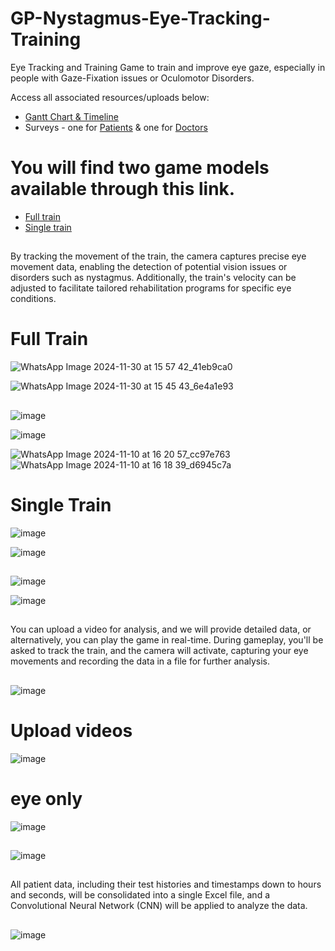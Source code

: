 # GP-Nystagmus-Eye-Tracking-Training
Eye Tracking and Training Game to train and improve eye gaze, especially in people with Gaze-Fixation issues or Oculomotor Disorders.

Access all associated resources/uploads below:

- [Gantt Chart & Timeline](https://docs.google.com/spreadsheets/d/1eK1cRmBCjk7WUDr72NmJM5GHjNgXD3gAjFbqDRIShxM/edit?usp=sharing)
- Surveys - one for [Patients](https://docs.google.com/forms/d/e/1FAIpQLSfhU_CxO59pTOpdHfrxsELWIn-23gpyVego-ujayt2F48EqSg/viewform) & one for [Doctors](https://docs.google.com/forms/d/e/1FAIpQLSciKyrwdtClstPlHFf0jYcR8N-ioTminI9EbtT88zsERKBKZg/viewform)

##

# You will find two game models available through this link.
- [Full train](https://drive.google.com/file/d/1_lrU5ZZ7M_gU2Fe3pQ_poHGJD09g1Ga6/view?usp=drive_link)
- [Single train](https://drive.google.com/file/d/1uQnZRPEIM_3OgR7_sidVaX8bNVZxBI8W/view?usp=drive_link)

##
By tracking the movement of the train, the camera captures precise eye movement data, enabling the detection of potential vision issues or disorders such as nystagmus. Additionally, the train's velocity can be adjusted to facilitate tailored rehabilitation programs for specific eye conditions.
##

# Full Train

![WhatsApp Image 2024-11-30 at 15 57 42_41eb9ca0](https://github.com/user-attachments/assets/e88a1ea3-178a-4f93-9001-25e3d3edc743)

![WhatsApp Image 2024-11-30 at 15 45 43_6e4a1e93](https://github.com/user-attachments/assets/1870d759-da74-462f-bde5-db7a476c92c5)

##
![image](https://github.com/user-attachments/assets/c94ff86b-4a83-4859-b4a5-6a5c3bac466a)

![image](https://github.com/user-attachments/assets/53485e02-1004-4433-9dbd-0ac236ef7a08)







![WhatsApp Image 2024-11-10 at 16 20 57_cc97e763](https://github.com/user-attachments/assets/8647803a-8f4b-4d0d-be54-c3bbc4d5953d)
![WhatsApp Image 2024-11-10 at 16 18 39_d6945c7a](https://github.com/user-attachments/assets/7a4fff67-5854-419d-8dda-51a149f4ba05)

##
# Single Train 

![image](https://github.com/user-attachments/assets/c6f8b96e-72b2-4256-8907-c820622ff3a5)

![image](https://github.com/user-attachments/assets/a08a8034-04cd-4d10-9791-cd6a4bb60c1f)


##
![image](https://github.com/user-attachments/assets/8050dc4b-bfd0-4786-af52-645ff6b5e5da)


![image](https://github.com/user-attachments/assets/9334e90b-0a2d-4ebf-893a-c0fb05f5121f)


##
 You can upload a video for analysis, and we will provide detailed data, or alternatively, you can play the game in real-time. During gameplay, you'll be asked to track the train, and the camera will activate, capturing your eye movements and recording the data in a file for further analysis.

##
![image](https://github.com/user-attachments/assets/0efa7c91-05aa-41e1-abfb-bac942001921)

##

# Upload videos

![image](https://github.com/user-attachments/assets/8a77392b-bd8f-4082-93c3-9f816c7ab1f3)


# eye only 

![image](https://github.com/user-attachments/assets/918ef336-7b7b-41e4-ac6c-f8c70c944590)

##

![image](https://github.com/user-attachments/assets/61c0f74b-25c9-44e2-873d-b0f7a6afbbd5)

##
 All patient data, including their test histories and timestamps down to hours and seconds, will be consolidated into a single Excel file, and a Convolutional Neural Network (CNN) will be applied to analyze the data.

##

![image](https://github.com/user-attachments/assets/092d6997-75dd-45d1-8052-30825cb1814d)




